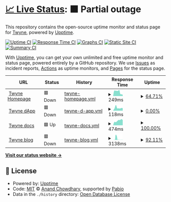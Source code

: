 # [📈 Live Status](https://0xTwyne.github.io/upptime): <!--live status--> **🟧 Partial outage**

This repository contains the open-source uptime monitor and status page for [Twyne](https://twyne.xyz/), powered by [Upptime](https://github.com/upptime/upptime).

[![Uptime CI](https://github.com/0xTwyne/upptime/workflows/Uptime%20CI/badge.svg)](https://github.com/0xTwyne/upptime/actions?query=workflow%3A%22Uptime+CI%22)
[![Response Time CI](https://github.com/0xTwyne/upptime/workflows/Response%20Time%20CI/badge.svg)](https://github.com/0xTwyne/upptime/actions?query=workflow%3A%22Response+Time+CI%22)
[![Graphs CI](https://github.com/0xTwyne/upptime/workflows/Graphs%20CI/badge.svg)](https://github.com/0xTwyne/upptime/actions?query=workflow%3A%22Graphs+CI%22)
[![Static Site CI](https://github.com/0xTwyne/upptime/workflows/Static%20Site%20CI/badge.svg)](https://github.com/0xTwyne/upptime/actions?query=workflow%3A%22Static+Site+CI%22)
[![Summary CI](https://github.com/0xTwyne/upptime/workflows/Summary%20CI/badge.svg)](https://github.com/0xTwyne/upptime/actions?query=workflow%3A%22Summary+CI%22)

With [Upptime](https://upptime.js.org), you can get your own unlimited and free uptime monitor and status page, powered entirely by a GitHub repository. We use [Issues](https://github.com/0xTwyne/upptime/issues) as incident reports, [Actions](https://github.com/0xTwyne/upptime/actions) as uptime monitors, and [Pages](https://0xTwyne.github.io/upptime) for the status page.

<!--start: status pages-->
<!-- This summary is generated by Upptime (https://github.com/upptime/upptime) -->
<!-- Do not edit this manually, your changes will be overwritten -->
<!-- prettier-ignore -->
| URL | Status | History | Response Time | Uptime |
| --- | ------ | ------- | ------------- | ------ |
| <img alt="" src="https://icons.duckduckgo.com/ip3/twyne.xyz.ico" height="13"> [Twyne Homepage](https://twyne.xyz/) | 🟥 Down | [twyne-homepage.yml](https://github.com/0xTwyne/upptime/commits/HEAD/history/twyne-homepage.yml) | <details><summary><img alt="Response time graph" src="./graphs/twyne-homepage/response-time-week.png" height="20"> 249ms</summary><br><a href="https://0xTwyne.github.io/upptime/history/twyne-homepage"><img alt="Response time 429" src="https://img.shields.io/endpoint?url=https%3A%2F%2Fraw.githubusercontent.com%2F0xTwyne%2Fupptime%2FHEAD%2Fapi%2Ftwyne-homepage%2Fresponse-time.json"></a><br><a href="https://0xTwyne.github.io/upptime/history/twyne-homepage"><img alt="24-hour response time 134" src="https://img.shields.io/endpoint?url=https%3A%2F%2Fraw.githubusercontent.com%2F0xTwyne%2Fupptime%2FHEAD%2Fapi%2Ftwyne-homepage%2Fresponse-time-day.json"></a><br><a href="https://0xTwyne.github.io/upptime/history/twyne-homepage"><img alt="7-day response time 249" src="https://img.shields.io/endpoint?url=https%3A%2F%2Fraw.githubusercontent.com%2F0xTwyne%2Fupptime%2FHEAD%2Fapi%2Ftwyne-homepage%2Fresponse-time-week.json"></a><br><a href="https://0xTwyne.github.io/upptime/history/twyne-homepage"><img alt="30-day response time 432" src="https://img.shields.io/endpoint?url=https%3A%2F%2Fraw.githubusercontent.com%2F0xTwyne%2Fupptime%2FHEAD%2Fapi%2Ftwyne-homepage%2Fresponse-time-month.json"></a><br><a href="https://0xTwyne.github.io/upptime/history/twyne-homepage"><img alt="1-year response time 429" src="https://img.shields.io/endpoint?url=https%3A%2F%2Fraw.githubusercontent.com%2F0xTwyne%2Fupptime%2FHEAD%2Fapi%2Ftwyne-homepage%2Fresponse-time-year.json"></a></details> | <details><summary><a href="https://0xTwyne.github.io/upptime/history/twyne-homepage">64.71%</a></summary><a href="https://0xTwyne.github.io/upptime/history/twyne-homepage"><img alt="All-time uptime 92.62%" src="https://img.shields.io/endpoint?url=https%3A%2F%2Fraw.githubusercontent.com%2F0xTwyne%2Fupptime%2FHEAD%2Fapi%2Ftwyne-homepage%2Fuptime.json"></a><br><a href="https://0xTwyne.github.io/upptime/history/twyne-homepage"><img alt="24-hour uptime 0.00%" src="https://img.shields.io/endpoint?url=https%3A%2F%2Fraw.githubusercontent.com%2F0xTwyne%2Fupptime%2FHEAD%2Fapi%2Ftwyne-homepage%2Fuptime-day.json"></a><br><a href="https://0xTwyne.github.io/upptime/history/twyne-homepage"><img alt="7-day uptime 64.71%" src="https://img.shields.io/endpoint?url=https%3A%2F%2Fraw.githubusercontent.com%2F0xTwyne%2Fupptime%2FHEAD%2Fapi%2Ftwyne-homepage%2Fuptime-week.json"></a><br><a href="https://0xTwyne.github.io/upptime/history/twyne-homepage"><img alt="30-day uptime 91.88%" src="https://img.shields.io/endpoint?url=https%3A%2F%2Fraw.githubusercontent.com%2F0xTwyne%2Fupptime%2FHEAD%2Fapi%2Ftwyne-homepage%2Fuptime-month.json"></a><br><a href="https://0xTwyne.github.io/upptime/history/twyne-homepage"><img alt="1-year uptime 92.62%" src="https://img.shields.io/endpoint?url=https%3A%2F%2Fraw.githubusercontent.com%2F0xTwyne%2Fupptime%2FHEAD%2Fapi%2Ftwyne-homepage%2Fuptime-year.json"></a></details>
| <img alt="" src="https://icons.duckduckgo.com/ip3/app.twyne.xyz.ico" height="13"> [Twyne dApp](https://app.twyne.xyz/) | 🟥 Down | [twyne-d-app.yml](https://github.com/0xTwyne/upptime/commits/HEAD/history/twyne-d-app.yml) | <details><summary><img alt="Response time graph" src="./graphs/twyne-d-app/response-time-week.png" height="20"> 118ms</summary><br><a href="https://0xTwyne.github.io/upptime/history/twyne-d-app"><img alt="Response time 4810" src="https://img.shields.io/endpoint?url=https%3A%2F%2Fraw.githubusercontent.com%2F0xTwyne%2Fupptime%2FHEAD%2Fapi%2Ftwyne-d-app%2Fresponse-time.json"></a><br><a href="https://0xTwyne.github.io/upptime/history/twyne-d-app"><img alt="24-hour response time 149" src="https://img.shields.io/endpoint?url=https%3A%2F%2Fraw.githubusercontent.com%2F0xTwyne%2Fupptime%2FHEAD%2Fapi%2Ftwyne-d-app%2Fresponse-time-day.json"></a><br><a href="https://0xTwyne.github.io/upptime/history/twyne-d-app"><img alt="7-day response time 118" src="https://img.shields.io/endpoint?url=https%3A%2F%2Fraw.githubusercontent.com%2F0xTwyne%2Fupptime%2FHEAD%2Fapi%2Ftwyne-d-app%2Fresponse-time-week.json"></a><br><a href="https://0xTwyne.github.io/upptime/history/twyne-d-app"><img alt="30-day response time 4378" src="https://img.shields.io/endpoint?url=https%3A%2F%2Fraw.githubusercontent.com%2F0xTwyne%2Fupptime%2FHEAD%2Fapi%2Ftwyne-d-app%2Fresponse-time-month.json"></a><br><a href="https://0xTwyne.github.io/upptime/history/twyne-d-app"><img alt="1-year response time 4810" src="https://img.shields.io/endpoint?url=https%3A%2F%2Fraw.githubusercontent.com%2F0xTwyne%2Fupptime%2FHEAD%2Fapi%2Ftwyne-d-app%2Fresponse-time-year.json"></a></details> | <details><summary><a href="https://0xTwyne.github.io/upptime/history/twyne-d-app">0.00%</a></summary><a href="https://0xTwyne.github.io/upptime/history/twyne-d-app"><img alt="All-time uptime 72.29%" src="https://img.shields.io/endpoint?url=https%3A%2F%2Fraw.githubusercontent.com%2F0xTwyne%2Fupptime%2FHEAD%2Fapi%2Ftwyne-d-app%2Fuptime.json"></a><br><a href="https://0xTwyne.github.io/upptime/history/twyne-d-app"><img alt="24-hour uptime 0.00%" src="https://img.shields.io/endpoint?url=https%3A%2F%2Fraw.githubusercontent.com%2F0xTwyne%2Fupptime%2FHEAD%2Fapi%2Ftwyne-d-app%2Fuptime-day.json"></a><br><a href="https://0xTwyne.github.io/upptime/history/twyne-d-app"><img alt="7-day uptime 0.00%" src="https://img.shields.io/endpoint?url=https%3A%2F%2Fraw.githubusercontent.com%2F0xTwyne%2Fupptime%2FHEAD%2Fapi%2Ftwyne-d-app%2Fuptime-week.json"></a><br><a href="https://0xTwyne.github.io/upptime/history/twyne-d-app"><img alt="30-day uptime 69.50%" src="https://img.shields.io/endpoint?url=https%3A%2F%2Fraw.githubusercontent.com%2F0xTwyne%2Fupptime%2FHEAD%2Fapi%2Ftwyne-d-app%2Fuptime-month.json"></a><br><a href="https://0xTwyne.github.io/upptime/history/twyne-d-app"><img alt="1-year uptime 72.29%" src="https://img.shields.io/endpoint?url=https%3A%2F%2Fraw.githubusercontent.com%2F0xTwyne%2Fupptime%2FHEAD%2Fapi%2Ftwyne-d-app%2Fuptime-year.json"></a></details>
| <img alt="" src="https://icons.duckduckgo.com/ip3/twyne.gitbook.io.ico" height="13"> [Twyne docs](https://twyne.gitbook.io/twyne) | 🟩 Up | [twyne-docs.yml](https://github.com/0xTwyne/upptime/commits/HEAD/history/twyne-docs.yml) | <details><summary><img alt="Response time graph" src="./graphs/twyne-docs/response-time-week.png" height="20"> 474ms</summary><br><a href="https://0xTwyne.github.io/upptime/history/twyne-docs"><img alt="Response time 433" src="https://img.shields.io/endpoint?url=https%3A%2F%2Fraw.githubusercontent.com%2F0xTwyne%2Fupptime%2FHEAD%2Fapi%2Ftwyne-docs%2Fresponse-time.json"></a><br><a href="https://0xTwyne.github.io/upptime/history/twyne-docs"><img alt="24-hour response time 589" src="https://img.shields.io/endpoint?url=https%3A%2F%2Fraw.githubusercontent.com%2F0xTwyne%2Fupptime%2FHEAD%2Fapi%2Ftwyne-docs%2Fresponse-time-day.json"></a><br><a href="https://0xTwyne.github.io/upptime/history/twyne-docs"><img alt="7-day response time 474" src="https://img.shields.io/endpoint?url=https%3A%2F%2Fraw.githubusercontent.com%2F0xTwyne%2Fupptime%2FHEAD%2Fapi%2Ftwyne-docs%2Fresponse-time-week.json"></a><br><a href="https://0xTwyne.github.io/upptime/history/twyne-docs"><img alt="30-day response time 440" src="https://img.shields.io/endpoint?url=https%3A%2F%2Fraw.githubusercontent.com%2F0xTwyne%2Fupptime%2FHEAD%2Fapi%2Ftwyne-docs%2Fresponse-time-month.json"></a><br><a href="https://0xTwyne.github.io/upptime/history/twyne-docs"><img alt="1-year response time 433" src="https://img.shields.io/endpoint?url=https%3A%2F%2Fraw.githubusercontent.com%2F0xTwyne%2Fupptime%2FHEAD%2Fapi%2Ftwyne-docs%2Fresponse-time-year.json"></a></details> | <details><summary><a href="https://0xTwyne.github.io/upptime/history/twyne-docs">100.00%</a></summary><a href="https://0xTwyne.github.io/upptime/history/twyne-docs"><img alt="All-time uptime 100.00%" src="https://img.shields.io/endpoint?url=https%3A%2F%2Fraw.githubusercontent.com%2F0xTwyne%2Fupptime%2FHEAD%2Fapi%2Ftwyne-docs%2Fuptime.json"></a><br><a href="https://0xTwyne.github.io/upptime/history/twyne-docs"><img alt="24-hour uptime 100.00%" src="https://img.shields.io/endpoint?url=https%3A%2F%2Fraw.githubusercontent.com%2F0xTwyne%2Fupptime%2FHEAD%2Fapi%2Ftwyne-docs%2Fuptime-day.json"></a><br><a href="https://0xTwyne.github.io/upptime/history/twyne-docs"><img alt="7-day uptime 100.00%" src="https://img.shields.io/endpoint?url=https%3A%2F%2Fraw.githubusercontent.com%2F0xTwyne%2Fupptime%2FHEAD%2Fapi%2Ftwyne-docs%2Fuptime-week.json"></a><br><a href="https://0xTwyne.github.io/upptime/history/twyne-docs"><img alt="30-day uptime 100.00%" src="https://img.shields.io/endpoint?url=https%3A%2F%2Fraw.githubusercontent.com%2F0xTwyne%2Fupptime%2FHEAD%2Fapi%2Ftwyne-docs%2Fuptime-month.json"></a><br><a href="https://0xTwyne.github.io/upptime/history/twyne-docs"><img alt="1-year uptime 100.00%" src="https://img.shields.io/endpoint?url=https%3A%2F%2Fraw.githubusercontent.com%2F0xTwyne%2Fupptime%2FHEAD%2Fapi%2Ftwyne-docs%2Fuptime-year.json"></a></details>
| <img alt="" src="https://icons.duckduckgo.com/ip3/mirror.xyz.ico" height="13"> [Twyne blog](https://mirror.xyz/0x35Faca6D5e25Bd1b498BBE312176cc010cB099F5) | 🟥 Down | [twyne-blog.yml](https://github.com/0xTwyne/upptime/commits/HEAD/history/twyne-blog.yml) | <details><summary><img alt="Response time graph" src="./graphs/twyne-blog/response-time-week.png" height="20"> 3138ms</summary><br><a href="https://0xTwyne.github.io/upptime/history/twyne-blog"><img alt="Response time 1089" src="https://img.shields.io/endpoint?url=https%3A%2F%2Fraw.githubusercontent.com%2F0xTwyne%2Fupptime%2FHEAD%2Fapi%2Ftwyne-blog%2Fresponse-time.json"></a><br><a href="https://0xTwyne.github.io/upptime/history/twyne-blog"><img alt="24-hour response time 111" src="https://img.shields.io/endpoint?url=https%3A%2F%2Fraw.githubusercontent.com%2F0xTwyne%2Fupptime%2FHEAD%2Fapi%2Ftwyne-blog%2Fresponse-time-day.json"></a><br><a href="https://0xTwyne.github.io/upptime/history/twyne-blog"><img alt="7-day response time 3138" src="https://img.shields.io/endpoint?url=https%3A%2F%2Fraw.githubusercontent.com%2F0xTwyne%2Fupptime%2FHEAD%2Fapi%2Ftwyne-blog%2Fresponse-time-week.json"></a><br><a href="https://0xTwyne.github.io/upptime/history/twyne-blog"><img alt="30-day response time 1126" src="https://img.shields.io/endpoint?url=https%3A%2F%2Fraw.githubusercontent.com%2F0xTwyne%2Fupptime%2FHEAD%2Fapi%2Ftwyne-blog%2Fresponse-time-month.json"></a><br><a href="https://0xTwyne.github.io/upptime/history/twyne-blog"><img alt="1-year response time 1089" src="https://img.shields.io/endpoint?url=https%3A%2F%2Fraw.githubusercontent.com%2F0xTwyne%2Fupptime%2FHEAD%2Fapi%2Ftwyne-blog%2Fresponse-time-year.json"></a></details> | <details><summary><a href="https://0xTwyne.github.io/upptime/history/twyne-blog">92.11%</a></summary><a href="https://0xTwyne.github.io/upptime/history/twyne-blog"><img alt="All-time uptime 98.30%" src="https://img.shields.io/endpoint?url=https%3A%2F%2Fraw.githubusercontent.com%2F0xTwyne%2Fupptime%2FHEAD%2Fapi%2Ftwyne-blog%2Fuptime.json"></a><br><a href="https://0xTwyne.github.io/upptime/history/twyne-blog"><img alt="24-hour uptime 69.10%" src="https://img.shields.io/endpoint?url=https%3A%2F%2Fraw.githubusercontent.com%2F0xTwyne%2Fupptime%2FHEAD%2Fapi%2Ftwyne-blog%2Fuptime-day.json"></a><br><a href="https://0xTwyne.github.io/upptime/history/twyne-blog"><img alt="7-day uptime 92.11%" src="https://img.shields.io/endpoint?url=https%3A%2F%2Fraw.githubusercontent.com%2F0xTwyne%2Fupptime%2FHEAD%2Fapi%2Ftwyne-blog%2Fuptime-week.json"></a><br><a href="https://0xTwyne.github.io/upptime/history/twyne-blog"><img alt="30-day uptime 98.13%" src="https://img.shields.io/endpoint?url=https%3A%2F%2Fraw.githubusercontent.com%2F0xTwyne%2Fupptime%2FHEAD%2Fapi%2Ftwyne-blog%2Fuptime-month.json"></a><br><a href="https://0xTwyne.github.io/upptime/history/twyne-blog"><img alt="1-year uptime 98.30%" src="https://img.shields.io/endpoint?url=https%3A%2F%2Fraw.githubusercontent.com%2F0xTwyne%2Fupptime%2FHEAD%2Fapi%2Ftwyne-blog%2Fuptime-year.json"></a></details>

<!--end: status pages-->

[**Visit our status website →**](https://0xTwyne.github.io/upptime)

## 📄 License

- Powered by: [Upptime](https://github.com/upptime/upptime)
- Code: [MIT](./LICENSE) © [Anand Chowdhary](https://anandchowdhary.com), supported by [Pabio](https://pabio.com)
- Data in the `./history` directory: [Open Database License](https://opendatacommons.org/licenses/odbl/1-0/)
